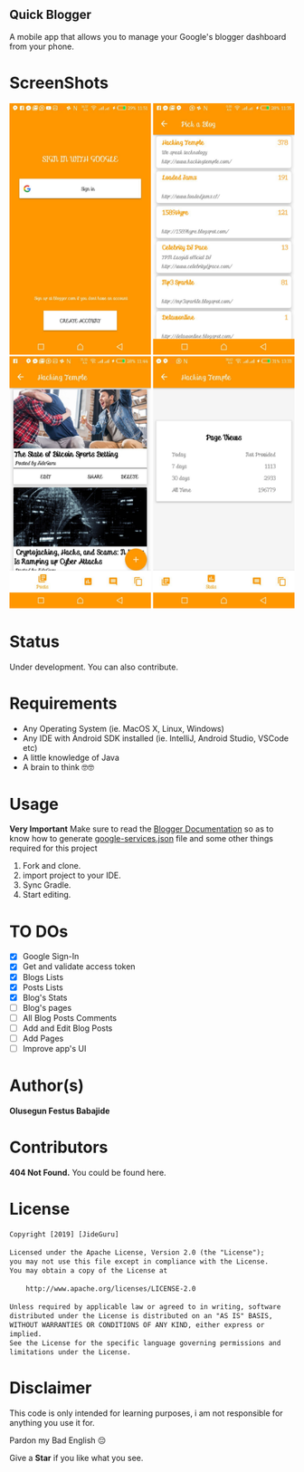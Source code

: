 ## Quick Blogger

A mobile app that allows you to manage your Google's blogger dashboard from your phone.


# ScreenShots
<img src="screenshots/1.jpg" width="250">  <img src="screenshots/2.jpg" width="250">
<img src="screenshots/3.jpg" width="250">  <img src="screenshots/4.jpg" width="250">


# Status
Under development.
You can also contribute.


# Requirements
* Any Operating System (ie. MacOS X, Linux, Windows)
* Any IDE with Android SDK installed (ie. IntelliJ, Android Studio, VSCode etc)
* A little knowledge of Java
* A brain to think 🤓🤓


# Usage

**Very Important**
Make sure to read the [Blogger Documentation](https://developers.google.com/blogger/docs/3.0/) so as to know how to generate [google-services.json](https://developers.google.com/android/guides/google-services-plugin#adding_the_json_file) file and some other things required for this project

1. Fork and clone.
2. import project to your IDE.
3. Sync Gradle.
4. Start editing.


# TO DOs

- [x] Google Sign-In
- [x] Get and validate access token
- [x] Blogs Lists
- [x] Posts Lists
- [x] Blog's Stats
- [ ] Blog's pages
- [ ] All Blog Posts Comments
- [ ] Add and Edit Blog Posts
- [ ] Add Pages
- [ ] Improve app's UI

# Author(s)
**Olusegun Festus Babajide**


# Contributors
**404 Not Found.**
You could be found here.

# License
```
Copyright [2019] [JideGuru]

Licensed under the Apache License, Version 2.0 (the "License");
you may not use this file except in compliance with the License.
You may obtain a copy of the License at

    http://www.apache.org/licenses/LICENSE-2.0

Unless required by applicable law or agreed to in writing, software
distributed under the License is distributed on an "AS IS" BASIS,
WITHOUT WARRANTIES OR CONDITIONS OF ANY KIND, either express or implied.
See the License for the specific language governing permissions and
limitations under the License.
```

# Disclaimer
This code is only intended for learning purposes, i am not responsible for anything you use it for.

Pardon my Bad English 😔

Give a **Star** if you like what you see.